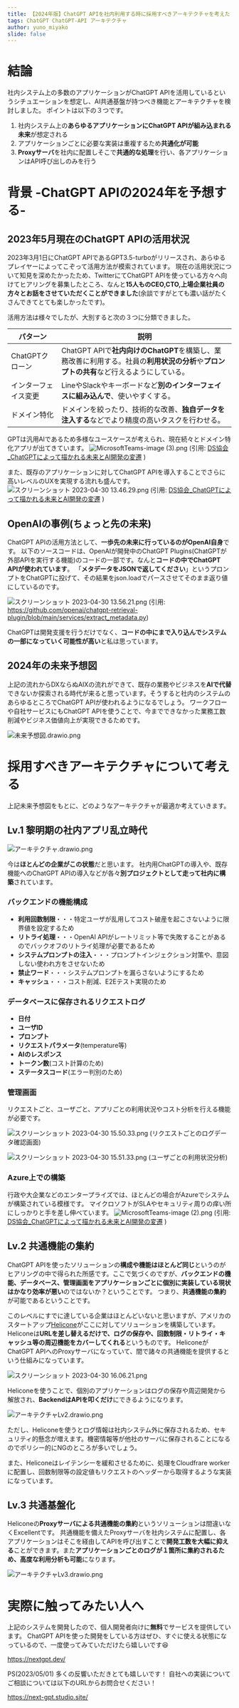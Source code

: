```yaml
---
title: 【2024年版】ChatGPT APIを社内利用する時に採用すべきアーキテクチャを考えた
tags: ChatGPT ChatGPT-API アーキテクチャ
author: yuno_miyako
slide: false
---
```

# 結論

社内システム上の多数のアプリケーションがChatGPT APIを活用しているというシチュエーションを想定し、AI共通基盤が持つべき機能とアーキテクチャを検討しました。
ポイントは以下の３つです。

1. 社内システム上の**あらゆるアプリケーションにChatGPT APIが組み込まれる未来**が想定される
2. アプリケーションごとに必要な実装は重複するため**共通化が可能**
3. **Proxyサーバ**を社内に配置しそこで**共通的な処理**を行い、各アプリケーションはAPI呼び出しのみを行う

# 背景 -ChatGPT APIの2024年を予想する-
## 2023年5月現在のChatGPT APIの活用状況
2023年3月1日にChatGPT APIであるGPT3.5-turboがリリースされ、あらゆるプレイヤーによってこぞって活用方法が模索されています。
現在の活用状況について知見を深めたかったため、TwitterにてChatGPT APIを使っている方々へ向けてヒアリングを募集したところ、なんと**15人ものCEO,CTO,上場企業社員の方々とお話をさせていただくことができました**(余談ですがとても濃い話がたくさんできてとても楽しかったです)。

活用方法は様々でしたが、大別すると次の３つに分類できました。


| パターン        | 説明                                                                                          |
|------------|-------------------------------------------------------------------------------------------|
| ChatGPTクローン  | ChatGPT APIで**社内向けのChatGPT**を構築し、業務改善に利用する。社員の**利用状況の分析**や**プロンプトの共有**など行えるようにしている。                                              |
| インターフェイス変更 | LineやSlackやキーボードなど**別のインターフェイスに組み込んで**、使いやすくする。                                                    |
| ドメイン特化     | ドメインを絞ったり、技術的な改善、**独自データを注入する**などでより精度の高いタスクを行わせる。 |

GPTは汎用AIであるため多様なユースケースが考えられ、現在続々とドメイン特化アプリが出てきています。
![MicrosoftTeams-image (3).png](https://qiita-image-store.s3.ap-northeast-1.amazonaws.com/0/234396/34396187-200b-8b29-aab4-34f76401e5a1.png)
(引用: [DS協会_ChatGPTによって描かれる未来とAI開発の変遷](https://speakerdeck.com/hirosatogamo/0421dsxie-hui-chatgptniyotutemiao-kareruwei-lai-toaikai-fa-nobian-qian?slide=33 ) )


また、既存のアプリケーションに対してChatGPT APIを導入することでさらに高いレベルのUXを実現する流れも盛んです。
![スクリーンショット 2023-04-30 13.46.29.png](https://qiita-image-store.s3.ap-northeast-1.amazonaws.com/0/234396/8d880e5a-a96a-1ac4-ecde-9a7ea58a655c.png)
(引用: [DS協会_ChatGPTによって描かれる未来とAI開発の変遷](https://speakerdeck.com/hirosatogamo/0421dsxie-hui-chatgptniyotutemiao-kareruwei-lai-toaikai-fa-nobian-qian?slide=33 ) )

## OpenAIの事例(ちょっと先の未来)
ChatGPT APIの活用方法として、**一歩先の未来に行っているのがOpenAI自身**です。
以下のソースコードは、OpenAIが開発中のChatGPT Plugins(ChatGPTが外部APIを実行する機能)のコードの一部です。なんと**コードの中でChatGPT APIが使われています**。
「**メタデータをJSONで返してください**」というプロンプトをChatGPTに投げて、その結果をjson.loadでパースさせてそのまま返り値にしているのです。

![スクリーンショット 2023-04-30 13.56.21.png](https://qiita-image-store.s3.ap-northeast-1.amazonaws.com/0/234396/11ea3b16-a6f6-c4ef-3b68-4d96b800274f.png)
(引用: https://github.com/openai/chatgpt-retrieval-plugin/blob/main/services/extract_metadata.py)

ChatGPTは開発支援を行うだけでなく、**コードの中にまで入り込んでシステムの一部になっていく可能性が高い**と私は思っています。

## 2024年の未来予想図
上記の流れからDXならぬAIXの流れができて、既存の業務やビジネスを**AIで代替**できないか探索される時代が来ると思っています。そうすると社内のシステムのあらゆるところでChatGPT APIが使われるようになるでしょう。
ワークフローや自社サービスにもChatGPT APIを使うことで、今までできなかった業務工数削減やビジネス価値向上が実現できるためです。

![未来予想図.drawio.png](https://qiita-image-store.s3.ap-northeast-1.amazonaws.com/0/234396/3806a31d-cfae-9f53-7937-1effb84165c7.png)


# 採用すべきアーキテクチャについて考える
上記未来予想図をもとに、どのようなアーキテクチャが最適か考えていきます。

## Lv.1 黎明期の社内アプリ乱立時代
![アーキテクチャ.drawio.png](https://qiita-image-store.s3.ap-northeast-1.amazonaws.com/0/234396/b04ccd6c-aa94-d287-59dc-ac9056588a1c.png)

今は**ほとんどの企業がこの状態**だと思います。
社内用ChatGPTの導入や、既存機能へのChatGPT APIの導入などが各々**別プロジェクトとして走って社内に構築**されています。

### バックエンドの機能構成
* **利用回数制限**・・・特定ユーザが乱用してコスト破産を起こさないように限界値を設定するため
* **リトライ処理**・・・OpenAI APIがレートリミット等で失敗することがあるのでバックオフのリトライ処理が必要であるため
* **システムプロンプトの注入**・・・プロンプトインジェクション対策や、意図しない使われ方をさせないため
* **禁止ワード**・・・システムプロンプトを漏らさないようにするため
* **キャッシュ**・・・コスト削減、E2Eテスト実現のため

### データベースに保存されるリクエストログ
* **日付**
* **ユーザID**
* **プロンプト**
* **リクエストパラメータ**(temperature等)
* **AIのレスポンス**
* **トークン数**(コスト計算のため)
* **ステータスコード**(エラー判別のため)

### 管理画面
リクエストごと、ユーザごと、アプリごとの利用状況やコスト分析を行える機能が必要です。

![スクリーンショット 2023-04-30 15.50.33.png](https://qiita-image-store.s3.ap-northeast-1.amazonaws.com/0/234396/f832f0b5-fcab-ddbd-03ec-2080f9f0937c.png)
(リクエストごとのログデータ確認画面)

![スクリーンショット 2023-04-30 15.51.33.png](https://qiita-image-store.s3.ap-northeast-1.amazonaws.com/0/234396/f4a1a377-8790-8a65-a37f-f36a00ceae84.png)
(ユーザごとの利用状況分析)

### Azure上での構築
行政や大企業などのエンタープライズでは、ほとんどの場合がAzureでシステムが構築されている模様です。
マイクロソフトがSLAやセキュリティ周りの痒い所にしっかりと手を差し伸べています。
![MicrosoftTeams-image (2).png](https://qiita-image-store.s3.ap-northeast-1.amazonaws.com/0/234396/1313d614-60c1-0199-5cc4-526bacdbe4ad.png)
(引用: [DS協会_ChatGPTによって描かれる未来とAI開発の変遷](https://speakerdeck.com/hirosatogamo/0421dsxie-hui-chatgptniyotutemiao-kareruwei-lai-toaikai-fa-nobian-qian?slide=33 ) )


## Lv.2 共通機能の集約
ChatGPT APIを使ったソリューションの**構成や機能はほとんど同じ**というのがヒアリングの中で得られた所感です。ここで気づくのですが、**バックエンドの機能、データベース、管理画面をアプリケーションごとに個別に実装している現状はかなり効率が悪い**のではないか？ということです。
つまり、**共通機能の集約**が可能であるということです。

このレベルにすでに達している企業はほとんどいないと思いますが、アメリカのスタートアップ[Helicone](https://www.helicone.ai/)がここに対してソリューションを構築しています。
Heliconeは**URLを差し替えるだけで、ログの保存や、回数制限・リトライ・キャッシュ等の周辺機能をカバーしてくれる**というものです。
HeliconeがChatGPT APIへのProxyサーバになっていて、間で諸々の共通機能を提供するという仕組みになっています。

![スクリーンショット 2023-04-30 16.06.21.png](https://qiita-image-store.s3.ap-northeast-1.amazonaws.com/0/234396/1382cc99-d5b8-1915-dfba-48763d5e383a.png)

Heliconeを使うことで、個別のアプリケーションはログの保存や周辺開発から解放され、**BackendはAPIを叩くだけ**にできるようになります。

![アーキテクチャLv2.drawio.png](https://qiita-image-store.s3.ap-northeast-1.amazonaws.com/0/234396/000d6400-8fc4-1372-a6f6-e225af0e3435.png)

ただし、Heliconeを使うとログ情報は社内システム外に保存されるため、セキュリティ的懸念が増えます。機密情報等が他社のサーバに保存されることになるのでポリシー的にNGのところが多いでしょう。

また、Heliconeはレイテンシーを緩和させるために、処理をCloudfrare workerに配置し、回数制限等の設定値もリクエストのヘッダーから取得するような実装になっています。

## Lv.3 共通基盤化
Heliconeの**Proxyサーバによる共通機能の集約**というソリューションは間違いなくExcellentです。
共通機能を備えたProxyサーバを社内システムに配置し、各アプリケーションはそこを経由してAPIを呼び出すことで**開発工数を大幅に抑える**ことができます。また**アプリケーションごとのログが１箇所に集約されるため、高度な利用分析も可能**になります。

![アーキテクチャLv3.drawio.png](https://qiita-image-store.s3.ap-northeast-1.amazonaws.com/0/234396/e7c02be9-4ae4-fe9e-abf6-0cfbf6bdae3a.png)

# 実際に触ってみたい人へ
上記のシステムを開発したので、個人開発者向けに**無料**でサービスを提供しています。
ChatGPT APIを使った開発をしている方はぜひ、すぐに使える状態になっているので、一度使ってみていただけたら嬉しいです😆

https://nextgpt.dev/


PS(2023/05/01) 
多くの反響いただきとても嬉しいです！
自社への実装についてご相談については以下のURLからお問合せください！

https://next-gpt.studio.site/

